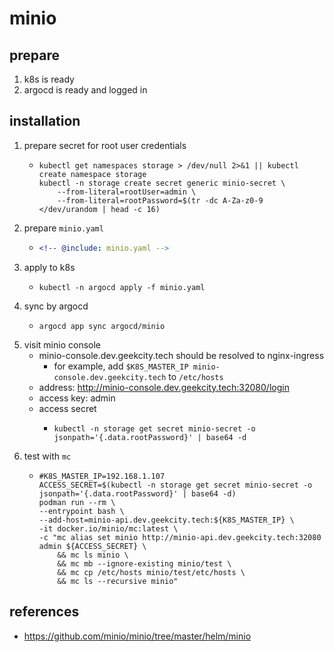 # minio

## prepare

1. k8s is ready
2. argocd is ready and logged in

## installation

1. prepare secret for root user credentials
    * ```shell
      kubectl get namespaces storage > /dev/null 2>&1 || kubectl create namespace storage
      kubectl -n storage create secret generic minio-secret \
          --from-literal=rootUser=admin \
          --from-literal=rootPassword=$(tr -dc A-Za-z0-9 </dev/urandom | head -c 16)
      ```
2. prepare `minio.yaml`
    * ```yaml
      <!-- @include: minio.yaml -->
      ```
3. apply to k8s
    * ```shell
      kubectl -n argocd apply -f minio.yaml
      ```
4. sync by argocd
    * ```shell
      argocd app sync argocd/minio
      ```
5. visit minio console
    * minio-console.dev.geekcity.tech should be resolved to nginx-ingress
        + for example, add `$K8S_MASTER_IP minio-console.dev.geekcity.tech` to `/etc/hosts`
    * address: http://minio-console.dev.geekcity.tech:32080/login
    * access key: admin
    * access secret
        + ```shell
          kubectl -n storage get secret minio-secret -o jsonpath='{.data.rootPassword}' | base64 -d
          ```
6. test with `mc`
    * ```shell
      #K8S_MASTER_IP=192.168.1.107
      ACCESS_SECRET=$(kubectl -n storage get secret minio-secret -o jsonpath='{.data.rootPassword}' | base64 -d)
      podman run --rm \
      --entrypoint bash \
      --add-host=minio-api.dev.geekcity.tech:${K8S_MASTER_IP} \
      -it docker.io/minio/mc:latest \
      -c "mc alias set minio http://minio-api.dev.geekcity.tech:32080 admin ${ACCESS_SECRET} \
          && mc ls minio \
          && mc mb --ignore-existing minio/test \
          && mc cp /etc/hosts minio/test/etc/hosts \
          && mc ls --recursive minio"
      ```

## references
* https://github.com/minio/minio/tree/master/helm/minio